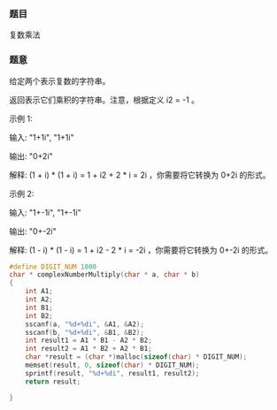 ### 题目
复数乘法

### 题意
给定两个表示复数的字符串。

返回表示它们乘积的字符串。注意，根据定义 i2 = -1 。

示例 1:

输入: "1+1i", "1+1i"

输出: "0+2i"

解释: (1 + i) * (1 + i) = 1 + i2 + 2 * i = 2i ，你需要将它转换为 0+2i 的形式。

示例 2:

输入: "1+-1i", "1+-1i"

输出: "0+-2i"

解释: (1 - i) * (1 - i) = 1 + i2 - 2 * i = -2i ，你需要将它转换为 0+-2i 的形式。 

~~~ c
#define DIGIT_NUM 1000
char * complexNumberMultiply(char * a, char * b)
{
    int A1;
    int A2;
    int B1;
    int B2;
    sscanf(a, "%d+%di", &A1, &A2);
    sscanf(b, "%d+%di", &B1, &B2);
    int result1 = A1 * B1 - A2 * B2;
    int result2 = A1 * B2 + A2 * B1;
    char *result = (char *)malloc(sizeof(char) * DIGIT_NUM);
    memset(result, 0, sizeof(char) * DIGIT_NUM);
    sprintf(result, "%d+%di", result1, result2);
    return result;

}
~~~
